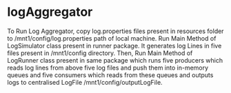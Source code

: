 # logAggregator
To Run Log Aggregator, copy log.properties files present in resources folder to /mnt1/config/log.properties path of local
machine. Run Main Method of LogSimulator class present in runner package. It generates log Lines in five files present in
/mnt1/config directory. Then, Run Main Method of LogRunner class present in same package which runs five producers which
reads log lines from above five log files and push them into in-memory queues and five consumers which reads from these
queues and outputs logs to centralised LogFile /mnt1/config/outputLogFile.